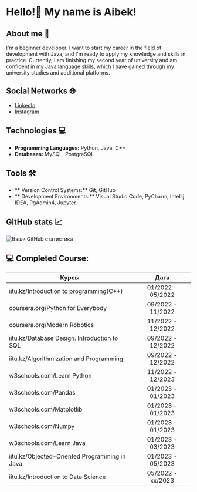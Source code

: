 # Hello!👋 My name is Aibek!

## About me 📝
I'm a beginner developer. I want to start my career in the field of development with Java, and I'm ready to apply my knowledge and skills in practice. Currently, I am finishing my second year of university and am confident in my Java language skills, which I have gained through my university studies and additional platforms.

## Social Networks 🌐
- [LinkedIn](https://www.linkedin.com/in/aibek-shynazbek-69458723a/)
- [Instagram](https://www.instagram.com/aakkuliyev/)

## Technologies 💻
- **Programming Languages:** Python, Java, C++
- **Databases:** MySQL, PostgreSQL

## Tools 🛠️
- ** Version Control Systems:** Git, GitHub
- ** Development Environments:** Visual Studio Code, PyCharm, Intellij IDEA, PgAdmin4, Jupyter.

## GitHub stats 📈
![Ваши GitHub статистика](https://github-readme-stats.vercel.app/api?username=aakkuliyev&show_icons=true&theme=radical)

## 💻 Completed Course:

| Курсы                                                           | Дата              |
| ----------------------------------------------------------------| :---------------: |
| iitu.kz/Introduction to programming(C++)                        | 01/2022 - 05/2022 |
| coursera.org/Python for Everybody                               | 09/2022 - 11/2022 |
| coursera.org/Modern Robotics                                    | 11/2022 - 12/2022 |
| iitu.kz/Database Design. Introduction to SQL                    | 09/2022 - 12/2022 |
| iitu.kz/Algorithmization and Programming                        | 09/2022 - 12/2022 |
| w3schools.com/Learn Python                                      | 11/2022 - 12/2023 |
| w3schools.com/Pandas                                            | 01/2023 - 01/2023 |
| w3schools.com/Matplotlib                                        | 01/2023 - 01/2023 |
| w3schools.com/Numpy                                             | 01/2023 - 01/2023 |
| w3schools.com/Learn Java                                        | 01/2023 - 03/2023 |
| iitu.kz/Objected-Oriented Programming in Java                   | 01/2023 - 05/2023 |
| iitu.kz/Introduction to Data Science                            | 05/2022 - xx/2023 |


